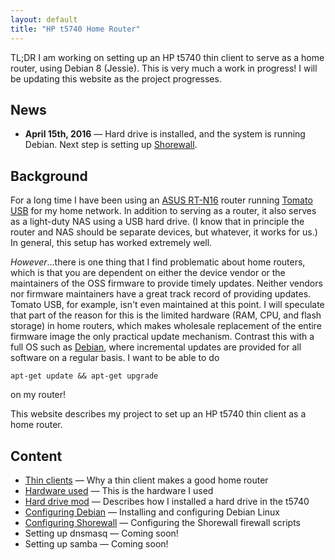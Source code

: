 ```yaml
---
layout: default
title: "HP t5740 Home Router"
---
```


TL;DR I am working on setting up an HP t5740 thin client to serve as a home router, using Debian 8 (Jessie).  This is very much a work in progress!  I will be updating this website as the project progresses.

## News

* **April 15th, 2016** &mdash; Hard drive is installed, and the system is running Debian.  Next step is setting up [Shorewall](http://shorewall.net/).

## Background

For a long time I have been using an [ASUS RT-N16](https://www.asus.com/us/Networking/RTN16/) router running [Tomato USB](http://tomatousb.org/) for my home network.  In addition to serving as a router, it also serves as a light-duty NAS using a USB hard drive.  (I know that in principle the router and NAS should be separate devices, but whatever, it works for us.)  In general, this setup has worked extremely well.

*However*...there is one thing that I find problematic about home routers, which is that you are dependent on either the device vendor or the maintainers of the OSS firmware to provide timely updates.  Neither vendors nor firmware maintainers have a great track record of providing updates.  Tomato USB, for example, isn't even maintained at this point.  I will speculate that part of the reason for this is the limited hardware (RAM, CPU, and flash storage) in home routers, which makes wholesale replacement of the entire firmware image the only practical update mechanism.  Contrast this with a full OS such as [Debian](https://www.debian.org/), where incremental updates are provided for all software on a regular basis.  I want to be able to do

    apt-get update && apt-get upgrade

on my router!

This website describes my project to set up an HP t5740 thin client as a home router.

## Content

* [Thin clients](thinclients.html) &mdash; Why a thin client makes a good home router
* [Hardware used](hardware.html) &mdash; This is the hardware I used
* [Hard drive mod](hdmod.html) &mdash; Describes how I installed a hard drive in the t5740
* [Configuring Debian](debian.html) &mdash; Installing and configuring Debian Linux
* [Configuring Shorewall](shorewall.html) &mdash; Configuring the Shorewall firewall scripts
* Setting up dnsmasq &mdash; Coming soon!
* Setting up samba &mdash; Coming soon!

<!-- vim:set wrap: ­-->
<!-- vim:set linebreak: -->
<!-- vim:set nolist: -->
